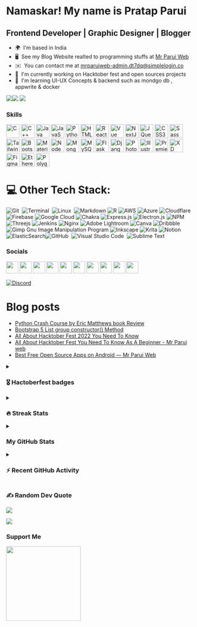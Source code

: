 Namaskar! [](https://user-images.githubusercontent.com/18350557/176309783-0785949b-9127-417c-8b55-ab5a4333674e.gif)My name is Pratap Parui
====================================================================================================================================

Frontend Developer | Graphic Designer | Blogger
-----------------------------------------------

* 🌍  I'm based in India
* 🖥️  See my Blog Website realted to programming stuffs at [Mr Parui Web](http://www.mrparuiweb)
* ✉️  You can contact me at [mrparuiweb-admin.dt7dq@simplelogin.co](mailto:mrparuiweb-admin.dt7dq@simplelogin.co)
* 🚀  I'm currently working on Hacktober fest and open sources projects
* 🧠  I'm learning UI-UX Concepts & backend such as mondgo db , appwrite & docker

<!--🚀  I'm currently working on [My Toolkits](http://pratap360.github.io/My_toolskit_PWA/)-->

<a href="https://www.twitter.com/parui_pratap" target="_blank" rel="noreferrer"><img
src="https://img.shields.io/twitter/follow/parui_pratap?logo=twitter&style=for-the-badge&color=0891b2&labelColor=1c1917"
/></a><a href="https://www.github.com/pratap360" target="_blank" rel="noreferrer"><img
src="https://img.shields.io/github/followers/pratap360?logo=github&style=for-the-badge&color=0891b2&labelColor=1c1917" /></a>
<a href="https://pratapparui.bio.link/"><img src="https://img.shields.io/badge/SOCIAL-Pratap Parui.bio.link-lightgrey/?style=for-the-badge&color=0891b2"></a>

### Skills


<p align="left">
<a href="https://docs.microsoft.com/en-us/cpp/?view=msvc-170" target="_blank" rel="noreferrer"><img src="https://raw.githubusercontent.com/danielcranney/readme-generator/main/public/icons/skills/c-colored.svg" width="36" height="36" alt="C" /></a>
<a href="https://docs.microsoft.com/en-us/cpp/?view=msvc-170" target="_blank" rel="noreferrer"><img src="https://raw.githubusercontent.com/danielcranney/readme-generator/main/public/icons/skills/cplusplus-colored.svg" width="36" height="36" alt="C++" /></a>
<a href="https://www.oracle.com/java/" target="_blank" rel="noreferrer"><img src="https://raw.githubusercontent.com/danielcranney/readme-generator/main/public/icons/skills/java-colored.svg" width="36" height="36" alt="Java" /></a>
<a href="https://developer.mozilla.org/en-US/docs/Web/JavaScript" target="_blank" rel="noreferrer"><img src="https://raw.githubusercontent.com/danielcranney/readme-generator/main/public/icons/skills/javascript-colored.svg" width="36" height="36" alt="JavaScript" /></a>
<a href="https://www.python.org/" target="_blank" rel="noreferrer"><img src="https://raw.githubusercontent.com/danielcranney/readme-generator/main/public/icons/skills/python-colored.svg" width="36" height="36" alt="Python" /></a>
<a href="https://developer.mozilla.org/en-US/docs/Glossary/HTML5" target="_blank" rel="noreferrer"><img src="https://raw.githubusercontent.com/danielcranney/readme-generator/main/public/icons/skills/html5-colored.svg" width="36" height="36" alt="HTML5" /></a>
<a href="https://reactjs.org/" target="_blank" rel="noreferrer"><img src="https://raw.githubusercontent.com/danielcranney/readme-generator/main/public/icons/skills/react-colored.svg" width="36" height="36" alt="React" /></a>
<a href="https://vuejs.org/" target="_blank" rel="noreferrer"><img src="https://raw.githubusercontent.com/danielcranney/readme-generator/main/public/icons/skills/vuejs-colored.svg" width="36" height="36" alt="Vue" /></a>
<a href="https://nextjs.org/docs" target="_blank" rel="noreferrer"><img src="https://raw.githubusercontent.com/danielcranney/readme-generator/main/public/icons/skills/nextjs-colored.svg" width="36" height="36" alt="NextJs" /></a>
<a href="https://jquery.com/" target="_blank" rel="noreferrer"><img src="https://raw.githubusercontent.com/danielcranney/readme-generator/main/public/icons/skills/jquery-colored.svg" width="36" height="36" alt="JQuery" /></a>
<a href="https://www.w3.org/TR/CSS/#css" target="_blank" rel="noreferrer"><img src="https://raw.githubusercontent.com/danielcranney/readme-generator/main/public/icons/skills/css3-colored.svg" width="36" height="36" alt="CSS3" /></a>
<a href="https://sass-lang.com/" target="_blank" rel="noreferrer"><img src="https://raw.githubusercontent.com/danielcranney/readme-generator/main/public/icons/skills/sass-colored.svg" width="36" height="36" alt="Sass" /></a>
<a href="https://tailwindcss.com/" target="_blank" rel="noreferrer"><img src="https://raw.githubusercontent.com/danielcranney/readme-generator/main/public/icons/skills/tailwindcss-colored.svg" width="36" height="36" alt="TailwindCSS" /></a>
<a href="https://getbootstrap.com/" target="_blank" rel="noreferrer"><img src="https://raw.githubusercontent.com/danielcranney/readme-generator/main/public/icons/skills/bootstrap-colored.svg" width="36" height="36" alt="Bootstrap" /></a>
<a href="https://mui.com/" target="_blank" rel="noreferrer"><img src="https://raw.githubusercontent.com/danielcranney/readme-generator/main/public/icons/skills/materialui-colored.svg" width="36" height="36" alt="Material UI" /></a>
<a href="https://nodejs.org/en/" target="_blank" rel="noreferrer"><img src="https://raw.githubusercontent.com/danielcranney/readme-generator/main/public/icons/skills/nodejs-colored.svg" width="36" height="36" alt="NodeJS" /></a>
<a href="https://www.mongodb.com/" target="_blank" rel="noreferrer"><img src="https://raw.githubusercontent.com/danielcranney/readme-generator/main/public/icons/skills/mongodb-colored.svg" width="36" height="36" alt="MongoDB" /></a>
<a href="https://www.mysql.com/" target="_blank" rel="noreferrer"><img src="https://raw.githubusercontent.com/danielcranney/readme-generator/main/public/icons/skills/mysql-colored.svg" width="36" height="36" alt="MySQL" /></a>
<a href="https://flask.palletsprojects.com/en/2.0.x/" target="_blank" rel="noreferrer"><img src="https://raw.githubusercontent.com/danielcranney/readme-generator/main/public/icons/skills/flask-colored.svg" width="36" height="36" alt="Flask" /></a>
<a href="https://www.djangoproject.com/" target="_blank" rel="noreferrer"><img src="https://raw.githubusercontent.com/danielcranney/readme-generator/main/public/icons/skills/django-colored.svg" width="36" height="36" alt="Django" /></a>
<a href="https://www.adobe.com/uk/products/photoshop.html" target="_blank" rel="noreferrer"><img src="https://raw.githubusercontent.com/danielcranney/readme-generator/main/public/icons/skills/photoshop-colored.svg" width="36" height="36" alt="Photoshop" /></a>
<a href="adobe.com/uk/products/illustrator.html" target="_blank" rel="noreferrer"><img src="https://raw.githubusercontent.com/danielcranney/readme-generator/main/public/icons/skills/illustrator-colored.svg" width="36" height="36" alt="Illustrator" /></a>
<a href="https://www.adobe.com/uk/products/premiere.html" target="_blank" rel="noreferrer"><img src="https://raw.githubusercontent.com/danielcranney/readme-generator/main/public/icons/skills/premierepro-colored.svg" width="36" height="36" alt="Premiere Pro" /></a>
<a href="https://www.adobe.com/uk/products/xd.html" target="_blank" rel="noreferrer"><img src="https://raw.githubusercontent.com/danielcranney/readme-generator/main/public/icons/skills/xd-colored.svg" width="36" height="36" alt="XD" /></a>
<a href="https://www.figma.com/" target="_blank" rel="noreferrer"><img src="https://raw.githubusercontent.com/danielcranney/readme-generator/main/public/icons/skills/figma-colored.svg" width="36" height="36" alt="Figma" /></a>
<a href="https://ethereum.org/en/" target="_blank" rel="noreferrer"><img src="https://raw.githubusercontent.com/danielcranney/readme-generator/main/public/icons/skills/ethereum-colored.svg" width="36" height="36" alt="Ethereum" /></a>
<a href="https://polygon.technology/" target="_blank" rel="noreferrer"><img src="https://raw.githubusercontent.com/danielcranney/readme-generator/main/public/icons/skills/polygon-colored.svg" width="36" height="36" alt="Polygon" /></a>
</p>



# 💻 Other Tech Stack:
![Git](https://img.shields.io/badge/-Git-05122A?style=for-the-badge&logo=git)&nbsp;
![Terminal](https://img.shields.io/badge/-Terminal-05122A?style=for-the-badge&logo=termux&logoColor=3DDC84)&nbsp;
![Linux](https://img.shields.io/badge/-Linux-05122A?style=for-the-badge&logo=linux&logoColor=3DDC84)&nbsp;
![Markdown](https://img.shields.io/badge/markdown-%23000000.svg?style=for-the-badge&logo=markdown&logoColor=white) ![R](https://img.shields.io/badge/r-%23276DC3.svg?style=for-the-badge&logo=r&logoColor=white) ![AWS](https://img.shields.io/badge/AWS-%23FF9900.svg?style=for-the-badge&logo=amazon-aws&logoColor=white) ![Azure](https://img.shields.io/badge/azure-%230072C6.svg?style=for-the-badge&logo=azure-devops&logoColor=white) ![Cloudflare](https://img.shields.io/badge/Cloudflare-F38020?style=for-the-badge&logo=Cloudflare&logoColor=white) ![Firebase](https://img.shields.io/badge/firebase-%23039BE5.svg?style=for-the-badge&logo=firebase) ![Google Cloud](https://img.shields.io/badge/Google%20Cloud-%234285F4.svg?style=for-the-badge&logo=google-cloud&logoColor=white) ![Chakra](https://img.shields.io/badge/chakra-%234ED1C5.svg?style=for-the-badge&logo=chakraui&logoColor=white)  ![Express.js](https://img.shields.io/badge/express.js-%23404d59.svg?style=for-the-badge&logo=express&logoColor=%2361DAFB) ![Electron.js](https://img.shields.io/badge/Electron-191970?style=for-the-badge&logo=Electron&logoColor=white)  ![NPM](https://img.shields.io/badge/NPM-%23000000.svg?style=for-the-badge&logo=npm&logoColor=white) ![Threejs](https://img.shields.io/badge/threejs-black?style=for-the-badge&logo=three.js&logoColor=white)  ![Jenkins](https://img.shields.io/badge/jenkins-%232C5263.svg?style=for-the-badge&logo=jenkins&logoColor=white) ![Nginx](https://img.shields.io/badge/nginx-%23009639.svg?style=for-the-badge&logo=nginx&logoColor=white) ![Adobe Lightroom](https://img.shields.io/badge/Adobe%20Lightroom-31A8FF.svg?style=for-the-badge&logo=Adobe%20Lightroom&logoColor=white) ![Canva](https://img.shields.io/badge/Canva-%2300C4CC.svg?style=for-the-badge&logo=Canva&logoColor=white) ![Dribbble](https://img.shields.io/badge/Dribbble-EA4C89?style=for-the-badge&logo=dribbble&logoColor=white) ![Gimp Gnu Image Manipulation Program](https://img.shields.io/badge/Gimp-657D8B?style=for-the-badge&logo=gimp&logoColor=FFFFFF) ![Inkscape](https://img.shields.io/badge/Inkscape-e0e0e0?style=for-the-badge&logo=inkscape&logoColor=080A13) ![Krita](https://img.shields.io/badge/Krita-203759?style=for-the-badge&logo=krita&logoColor=EEF37B) ![Notion](https://img.shields.io/badge/Notion-%23000000.svg?style=for-the-badge&logo=notion&logoColor=white) ![ElasticSearch](https://img.shields.io/badge/-ElasticSearch-005571?style=for-the-badge&logo=elasticsearch)![GitHub](https://img.shields.io/badge/-GitHub-05122A?style=for-the-badge&logo=github)&nbsp;
![Visual Studio Code](https://img.shields.io/badge/-Visual%20Studio%20Code-05122A?style=for-the-badge&logo=visual-studio-code&logoColor=007ACC)&nbsp;
![Sublime Text](https://img.shields.io/badge/-Sublime%20Text-05122A?style=for-the-badge&logo=sublime-text&logoColor=FF9800)&nbsp;



### Socials

<p align="left"> <a href="https://www.dev.to/mrparuiweb" target="_blank" rel="noreferrer"><img src="https://raw.githubusercontent.com/danielcranney/readme-generator/main/public/icons/socials/devdotto.svg" width="32" height="32" /></a> <a href="https://discord.com/users/984810842941964298" target="_blank" rel="noreferrer"><img src="https://raw.githubusercontent.com/danielcranney/readme-generator/main/public/icons/socials/discord.svg" width="32" height="32" /></a> <a href="https://www.github.com/pratap360" target="_blank" rel="noreferrer"><img src="https://raw.githubusercontent.com/danielcranney/readme-generator/main/public/icons/socials/github.svg" width="32" height="32" /></a> <a href="https://mrparuiwebon.hashnode.dev" target="_blank" rel="noreferrer"><img src="https://raw.githubusercontent.com/danielcranney/readme-generator/main/public/icons/socials/hashnode.svg" width="32" height="32" /></a> <a href="http://www.instagram.com/mr_sumbuddy" target="_blank" rel="noreferrer"><img src="https://raw.githubusercontent.com/danielcranney/readme-generator/main/public/icons/socials/instagram.svg" width="32" height="32" /></a> <a href="https://www.linkedin.com/in/pratap-parui-mr-sumbuddy/" target="_blank" rel="noreferrer"><img src="https://raw.githubusercontent.com/danielcranney/readme-generator/main/public/icons/socials/linkedin.svg" width="32" height="32" /></a> <a href="http://www.medium.com/@Parui_Pratap" target="_blank" rel="noreferrer"><img src="https://raw.githubusercontent.com/danielcranney/readme-generator/main/public/icons/socials/medium.svg" width="32" height="32" /></a> <a href="https://unique134.blogpsot.com" target="_blank" rel="noreferrer"><img src="https://raw.githubusercontent.com/danielcranney/readme-generator/main/public/icons/socials/rss.svg" width="32" height="32" /></a> <a href="https://www.twitter.com/parui_pratap" target="_blank" rel="noreferrer"><img src="https://raw.githubusercontent.com/danielcranney/readme-generator/main/public/icons/socials/twitter.svg" width="32" height="32" /></a> <a href="https://www.youtube.com/c/UCysg1ppjxHOu2Gdydb7o9Ag" target="_blank" rel="noreferrer"><img src="https://raw.githubusercontent.com/danielcranney/readme-generator/main/public/icons/socials/youtube.svg" width="32" height="32" /></a></p>

[![Discord](https://discord.c99.nl/widget/theme-2/866326202503397386.png)](https://discordapp.com/users/mr_sumbuddy#9178)


# Blog posts
<!-- BLOG-POST-LIST:START -->
- [Python Crash Course by Eric Matthews book Review](https://www.mrparuiweb.dev/2023/01/python-crash-course-by-eric-matthews-edition-two-.html)
- [Bootstrap 5 List group constructor&lpar;&rpar; Method](https://www.mrparuiweb.dev/2023/01/bootstrap-5-list-group-constructor.html)
- [All About Hacktober Fest 2022 You Need To Know](https://dev.to/pratap360/all-about-hacktober-fest-2022-you-need-to-know-375m)
- [All About Hacktober Fest You Need To Know As A Beginner -  Mr Parui web](https://www.mrparuiweb.dev/2022/10/all-about-hacktober-fest-you-need-to-know.html)
- [Best Free Open Source Apps on Android — Mr Parui Web](https://www.mrparuiweb.dev/2022/08/best-free-open-source-apps-on-android.html)
<!-- BLOG-POST-LIST:END -->



<details><summary> <h3> 🎖️ Hactoberfest badges </h3></summary>

----
	
[![@pratap360's Holopin board](https://holopin.me/pratap360)](https://holopin.io/@pratap360)
	
</details>

<details><summary><h3>🔥 Streak Stats</h3></summary>

----

<a href="http://www.github.com/pratap360"><img src="https://github-readme-streak-stats.herokuapp.com/?user=pratap360&stroke=ffffff&background=1c1917&ring=0891b2&fire=0891b2&currStreakNum=ffffff&currStreakLabel=0891b2&sideNums=ffffff&sideLabels=ffffff&dates=ffffff&hide_border=true" /></a>

</details>


<details><summary><h3>My GitHub Stats</h3></summary>

----

<!-- this is just a comment 
![Pratap's GitHub stats](https://github-readme-stats.vercel.app/api?username=pratap360&theme=transparent&show_icons=true) -->

<a href="http://www.github.com/pratap360"><img src="https://github-readme-stats.vercel.app/api?username=pratap360&show_icons=true&hide=&count_private=true&title_color=0891b2&text_color=ffffff&icon_color=0891b2&bg_color=1c1917&hide_border=true&show_icons=true" alt="pratap360's GitHub stats" /></a>

<a href="https://github.com/pratap360" align="right"><img src="https://github-readme-stats.vercel.app/api/top-langs/?username=pratap360&langs_count=10&title_color=0891b2&text_color=ffffff&icon_color=0891b2&bg_color=1c1917&hide_border=true&locale=en&custom_title=Top%20%Languages" alt="Top Languages" /></a>
<p><b>Note:</b> Top languages is only a metric of the languages my public code consists of and doesn't reflect experience or skill level.
  </p>


</details>


<details><summary><h3>⚡ Recent GitHub Activity</h3></summary>

----

<a href="http://www.github.com/pratap360"><img src="https://activity-graph.herokuapp.com/graph?username=pratap360&bg_color=1c1917&color=ffffff&line=0891b2&point=ffffff&area_color=1c1917&area=true&hide_border=true&custom_title=GitHub%20Commits%20Graph" alt="GitHub Commits Graph" /></a>

</details>




### ✍️ Random Dev Quote
![](https://quotes-github-readme.vercel.app/api?type=vetical&theme=radical)

[![](https://visitcount.itsvg.in/api?id=pratap360&icon=3&color=0)](https://visitcount.itsvg.in)

### Support Me

<a href="https://www.buymeacoffee.com/mrparuiweb"><img src="https://cdn.buymeacoffee.com/buttons/v2/default-yellow.png" width="200" /></a>






























<!-- ### Hi there 👋  Welcome to Github   -->

<!-- WOW 😮 I know you will here to check this readme raw file 😂 I can read your mind 🧠 if you read this just follow me on github 👍 -->

<!-- I'm Indian Developer 👨‍💻 and currently doing multi-tasking...⌨️
- 🔭 I’m currently working on my personal project name called My toolskit.
- 🌱 I’m currently learning PWA along with React Js ,Go lang ,Google Cloud Platform and even counting 🤔
- 💬 Ask me about any things that realted to Technology 
- :heart_eyes: Open-Source enthusiast passionate about Web Dev,Game dev, Clouds stuffs , AI & ML , IOT Gadgets & a lot more :smirk:
- Always try to learning new things as always but never give up :pray:
- 😄 Pronouns: He / Him
- ⚡ Fun fact: Multi talented 😎🤏
- 📫 How to reach me:   :point_down:  -->

<!-- &nbsp; 
[<img src="https://img.icons8.com/color/48/000000/twitter.png" width="3.5%"/>](https://twitter.com/parui_pratap) &nbsp; 
[<img src="https://img.icons8.com/color/48/000000/linkedin.png" width="3.5%"/>](https://www.linkedin.com/in/pratap-parui-mr-sumbuddy/) &nbsp; 
[<img src="https://img.icons8.com/fluency/48/000000/instagram-new.png" width="3.5%"/>](https://www.instagram.com/mr_sumbuddy/) &nbsp; 
[<img src="https://img.icons8.com/fluency/48/000000/pinterest.png"/>](https://in.pinterest.com/pratapparui/) &nbsp; 
[<img src="https://img.icons8.com/sf-regular-filled/48/000000/medium-logo.png" width="3.5%"/>](https://medium.com/@Parui_Pratap)&nbsp; 
[<img src="https://img.icons8.com/color/48/000000/youtube-play.png" width="3.5%"/>](https://www.youtube.com/channel/UCysg1ppjxHOu2Gdydb7o9Ag) &nbsp; 

&nbsp; 

![Profile Views](https://komarev.com/ghpvc/?username=pratap360&style=flat-square) -->

<!--  Be free to browse my github and give your opinion. -->
<!-- ![Visits Badge](https://badges.pufler.dev/visits/pratap360/pratap360) -->
<!--comment 
**pratap360/pratap360** is a ✨ _special_ ✨ repository because its `README.md` (this file) appears on your GitHub profile.
Here are some ideas to get you started: 
- 👯 I’m looking to collaborate on ...
- 🤔 I’m looking for help with 
-->
